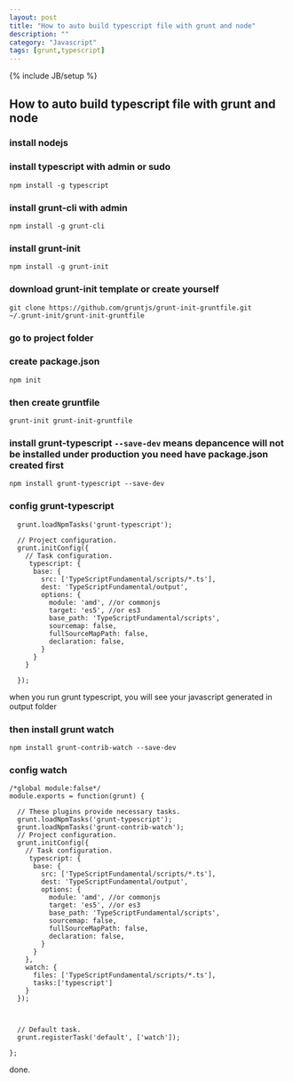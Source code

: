 ```yaml
---
layout: post
title: "How to auto build typescript file with grunt and node"
description: ""
category: "Javascript"
tags: [grunt,typescript]
---
```

{% include JB/setup %}

## How to auto build typescript file with grunt and node

### install nodejs

### install typescript with admin or sudo

	npm install -g typescript


### install grunt-cli with admin

	npm install -g grunt-cli

### install grunt-init
	npm install -g grunt-init

### download grunt-init template or create yourself

	git clone https://github.com/gruntjs/grunt-init-gruntfile.git ~/.grunt-init/grunt-init-gruntfile

### go to project folder

### create package.json

	npm init

### then create gruntfile
 	
	grunt-init grunt-init-gruntfile


### install grunt-typescript  `--save-dev` means depancence will not be installed under production you need have package.json created first
	
	npm install grunt-typescript --save-dev


### config grunt-typescript

	  grunt.loadNpmTasks('grunt-typescript');

	  // Project configuration.
	  grunt.initConfig({
	    // Task configuration.
	     typescript: {
	      base: {
	        src: ['TypeScriptFundamental/scripts/*.ts'],
	        dest: 'TypeScriptFundamental/output',
	        options: {
	          module: 'amd', //or commonjs
	          target: 'es5', //or es3
	          base_path: 'TypeScriptFundamental/scripts',
	          sourcemap: false,
	          fullSourceMapPath: false,
	          declaration: false,
	        }
	      }
	    }

	  });

when you run grunt typescript, you will see your javascript generated in output folder

### then install grunt watch

	npm install grunt-contrib-watch --save-dev

### config watch

	/*global module:false*/
	module.exports = function(grunt) {

	  // These plugins provide necessary tasks.
	  grunt.loadNpmTasks('grunt-typescript');
	  grunt.loadNpmTasks('grunt-contrib-watch');
	  // Project configuration.
	  grunt.initConfig({
	    // Task configuration.
	     typescript: {
	      base: {
	        src: ['TypeScriptFundamental/scripts/*.ts'],
	        dest: 'TypeScriptFundamental/output',
	        options: {
	          module: 'amd', //or commonjs
	          target: 'es5', //or es3
	          base_path: 'TypeScriptFundamental/scripts',
	          sourcemap: false,
	          fullSourceMapPath: false,
	          declaration: false,
	        }
	      }
	    },
	    watch: {
	      files: ['TypeScriptFundamental/scripts/*.ts'],
	      tasks:['typescript']
	    }
	  });
	
	
	
	  // Default task.
	  grunt.registerTask('default', ['watch']);
	
	};

done.
